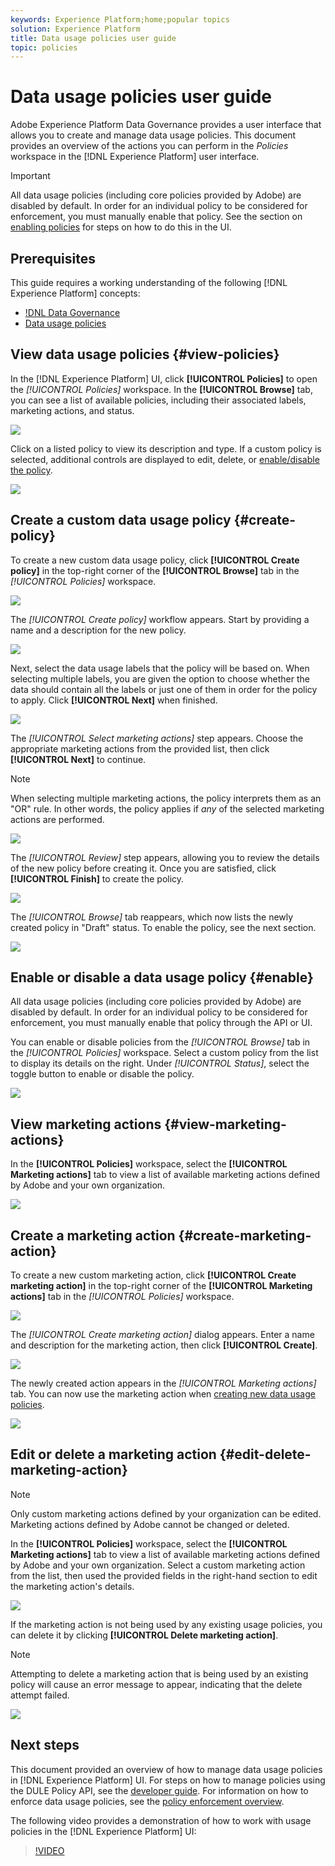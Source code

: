 ```yaml
---
keywords: Experience Platform;home;popular topics
solution: Experience Platform
title: Data usage policies user guide
topic: policies
---
```


# Data usage policies user guide

Adobe Experience Platform Data Governance provides a user interface that allows you to create and manage data usage policies. This document provides an overview of the actions you can perform in the _Policies_ workspace in the [!DNL Experience Platform] user interface.

>[!IMPORTANT]
>
>All data usage policies (including core policies provided by Adobe) are disabled by default. In order for an individual policy to be considered for enforcement, you must manually enable that policy. See the section on [enabling policies](#enable) for steps on how to do this in the UI.

## Prerequisites

This guide requires a working understanding of the following [!DNL Experience Platform] concepts:

- [!DNL Data Governance](../home.md)
- [Data usage policies](./overview.md)

## View data usage policies {#view-policies}

In the [!DNL Experience Platform] UI, click **[!UICONTROL Policies]** to open the *[!UICONTROL Policies]* workspace. In the **[!UICONTROL Browse]** tab, you can see a list of available policies, including their associated labels, marketing actions, and status.

![](../images/policies/browse-policies.png)

Click on a listed policy to view its description and type. If a custom policy is selected, additional controls are displayed to edit, delete, or [enable/disable the policy](#enable).

![](../images/policies/policy-details.png)

## Create a custom data usage policy {#create-policy}

To create a new custom data usage policy, click **[!UICONTROL Create policy]** in the top-right corner of the **[!UICONTROL Browse]** tab in the *[!UICONTROL Policies]* workspace.

![](../images/policies/create-policy-button.png)

The *[!UICONTROL Create policy]* workflow appears. Start by providing a name and a description for the new policy.

![](../images/policies/create-policy-description.png)

Next, select the data usage labels that the policy will be based on. When selecting multiple labels, you are given the option to choose whether the data should contain all the labels or just one of them in order for the policy to apply. Click **[!UICONTROL Next]** when finished.

![](../images/policies/add-labels.png)

The *[!UICONTROL Select marketing actions]* step appears. Choose the appropriate marketing actions from the provided list, then click **[!UICONTROL Next]** to continue.

>[!NOTE]
>
>When selecting multiple marketing actions, the policy interprets them as an "OR" rule. In other words, the policy applies if _any_ of the selected marketing actions are performed.

![](../images/policies/add-marketing-actions.png)

The *[!UICONTROL Review]* step appears, allowing you to review the details of the new policy before creating it. Once you are satisfied, click **[!UICONTROL Finish]** to create the policy.

![](../images/policies/policy-review.png)

The *[!UICONTROL Browse]* tab reappears, which now lists the newly created policy in "Draft" status. To enable the policy, see the next section.

![](../images/policies/created-policy.png)

## Enable or disable a data usage policy {#enable}

All data usage policies (including core policies provided by Adobe) are disabled by default. In order for an individual policy to be considered for enforcement, you must manually enable that policy through the API or UI.

You can enable or disable policies from the *[!UICONTROL Browse]* tab in the *[!UICONTROL Policies]* workspace. Select a custom policy from the list to display its details on the right. Under *[!UICONTROL Status]*, select the toggle button to enable or disable the policy.

![](../images/policies/enable-policy.png)

## View marketing actions {#view-marketing-actions}

In the **[!UICONTROL Policies]** workspace, select the **[!UICONTROL Marketing actions]** tab to view a list of available marketing actions defined by Adobe and your own organization.

![](../images/policies/marketing-actions.png)

## Create a marketing action {#create-marketing-action}

To create a new custom marketing action, click **[!UICONTROL Create marketing action]** in the top-right corner of the **[!UICONTROL Marketing actions]** tab in the *[!UICONTROL Policies]* workspace.

![](../images/policies/create-marketing-action.png)

The *[!UICONTROL Create marketing action]* dialog appears. Enter a name and description for the marketing action, then click **[!UICONTROL Create]**.

![](../images/policies/create-marketing-action-details.png)

The newly created action appears in the *[!UICONTROL Marketing actions]* tab. You can now use the marketing action when [creating new data usage policies](#create-policy).

![](../images/policies/created-marketing-action.png)

## Edit or delete a marketing action {#edit-delete-marketing-action}

>[!NOTE]
>
>Only custom marketing actions defined by your organization can be edited. Marketing actions defined by Adobe cannot be changed or deleted.

In the **[!UICONTROL Policies]** workspace, select the **[!UICONTROL Marketing actions]** tab to view a list of available marketing actions defined by Adobe and your own organization. Select a custom marketing action from the list, then used the provided fields in the right-hand section to edit the marketing action's details.

![](../images/policies/edit-marketing-action.png)

If the marketing action is not being used by any existing usage policies, you can delete it by clicking **[!UICONTROL Delete marketing action]**.

>[!NOTE]
>
>Attempting to delete a marketing action that is being used by an existing policy will cause an error message to appear, indicating that the delete attempt failed.

![](../images/policies/delete-marketing-action.png)

## Next steps

This document provided an overview of how to manage data usage policies in [!DNL Experience Platform] UI. For steps on how to manage policies using the DULE Policy API, see the [developer guide](../api/getting-started.md). For information on how to enforce data usage policies, see the [policy enforcement overview](../enforcement/overview.md).

The following video provides a demonstration of how to work with usage policies in the [!DNL Experience Platform] UI:

>[!VIDEO](https://video.tv.adobe.com/v/32977?quality=12&learn=on)